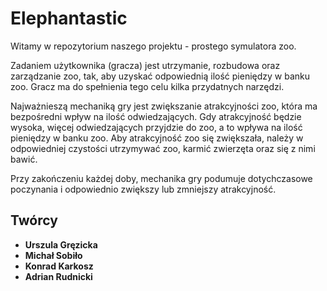 # Elephantastic

Witamy w repozytorium naszego projektu - prostego symulatora zoo.

Zadaniem użytkownika (gracza) jest utrzymanie, rozbudowa oraz zarządzanie zoo, tak, aby uzyskać odpowiednią ilość pieniędzy w banku zoo. Gracz ma do spełnienia tego celu kilka przydatnych narzędzi. 

Najważnieszą mechaniką gry jest zwiększanie atrakcyjności zoo, która ma bezpośredni wpływ na ilość odwiedzających. Gdy atrakcyjność będzie wysoka, więcej odwiedzających przyjdzie do zoo, a to wpływa na ilość pieniędzy w banku zoo. Aby atrakcyjność zoo się zwiększała, należy w odpowiedniej czystości utrzymywać zoo, karmić zwierzęta oraz się z nimi bawić. 

Przy zakończeniu każdej doby, mechanika gry podumuje dotychczasowe poczynania i odpowiednio zwiększy lub zmniejszy atrakcyjność. 

## Twórcy
* **Urszula Gręzicka**
* **Michał Sobiło**
* **Konrad Karkosz**
* **Adrian Rudnicki**
